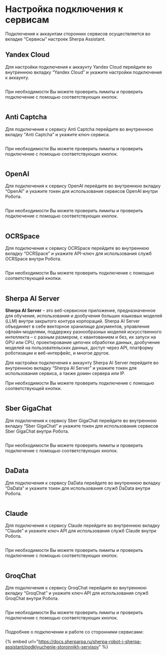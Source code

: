 # Настройка подключения к сервисам

Подключения к аккаунтам сторонних сервисов осуществляется во вкладке “Сервисы” настроек Sherpa Assistant.

## **Yandex Cloud**

Для настройки подключения к аккаунту Yandex Cloud перейдите во внутреннюю вкладку “Yandex Cloud” и укажите настройки подключения к аккаунту.

<figure><img src="../../../../../.gitbook/assets/изображение (245).png" alt=""><figcaption></figcaption></figure>

При необходимости Вы можете проверить лимиты и проверить подключение с помощью соответствующих кнопок.

<figure><img src="../../../../../.gitbook/assets/2025-07-26_18-40-18.png" alt=""><figcaption></figcaption></figure>

## **Anti Captcha**

Для подключения к сервису Anti Captcha перейдите во внутреннюю вкладку “Anti Captcha” и укажите ключ сервиса.

<figure><img src="../../../../../.gitbook/assets/2025-07-26_18-41-38.png" alt=""><figcaption></figcaption></figure>

При необходимости Вы можете проверить лимиты и проверить подключение с помощью соответствующих кнопок.

<figure><img src="../../../../../.gitbook/assets/2025-07-26_18-43-23.png" alt=""><figcaption></figcaption></figure>

## **OpenAI**

Для подключения к сервису OpenAI перейдите во внутреннюю вкладку “OpenAI” и укажите токен для использования сервисов OpenAI внутри Робота.

<figure><img src="../../../../../.gitbook/assets/2025-07-26_18-45-56.png" alt=""><figcaption></figcaption></figure>

При необходимости Вы можете проверить лимиты и проверить подключение с помощью соответствующих кнопок.

<figure><img src="../../../../../.gitbook/assets/2025-07-26_18-47-01.png" alt=""><figcaption></figcaption></figure>

## **OCRSpace**

Для подключения к сервису OCRSpace перейдите во внутреннюю вкладку “OCRSpace” и укажите API-ключ для использования служб OCRSpace внутри Робота.

<figure><img src="../../../../../.gitbook/assets/2025-07-26_18-48-25.png" alt=""><figcaption></figcaption></figure>

При необходимости Вы можете проверить подключение с помощью соответствующей кнопки.

<figure><img src="../../../../../.gitbook/assets/2025-07-26_18-49-34.png" alt=""><figcaption></figcaption></figure>

## **Sherpa AI Server**

**Sherpa AI Server** – это веб-сервисное приложение, предназначенное для обучения, использования и дообучения больших языковых моделей (LLM) внутри закрытого контура корпораций. Sherpa AI Server объединяет в себе векторное хранилище документов, управление офлайн-моделями, поддержку разнообразных моделей искусственного интеллекта – с разным размером, с квантованием и без, их запуск на GPU или CPU, проектирование цепочек обработки данных, дообучение моделей на пользовательских данных, доступ через API, платформу роботизации и веб-интерфейс, и многое другое.&#x20;

Для настройки подключения к аккаунту Sherpa AI Server перейдите во внутреннюю вкладку “Sherpa AI Server” и укажите токен для использования сервиса, а также домен сервера или IP.

При необходимости Вы можете проверить подключение с помощью соответствующей кнопки.

<figure><img src="../../../../../.gitbook/assets/изображение (246).png" alt=""><figcaption></figcaption></figure>

## **Sber GigaChat**

Для подключения к сервису Sber GigaChat перейдите во внутреннюю вкладку “Sber GigaChat” и укажите токен для использования сервисов Sber GigaChat внутри Робота.

<figure><img src="../../../../../.gitbook/assets/2025-07-26_18-51-35.png" alt=""><figcaption></figcaption></figure>

При необходимости Вы можете проверить лимиты и проверить подключение с помощью соответствующих кнопок.

<figure><img src="../../../../../.gitbook/assets/2025-07-26_18-52-45.png" alt=""><figcaption></figcaption></figure>

## **DaData**

Для подключения к сервису DaData перейдите во внутреннюю вкладку “DaData” и укажите токен для использования служб DaData внутри Робота.

<figure><img src="../../../../../.gitbook/assets/2025-07-26_18-35-18.png" alt=""><figcaption></figcaption></figure>

## **Claude**

Для подключения к сервису Claude перейдите во внутреннюю вкладку “Claude” и укажите ключ API для использования служб Claude внутри Робота.

<figure><img src="../../../../../.gitbook/assets/НастАссистентClaude1.png" alt=""><figcaption></figcaption></figure>

При необходимости Вы можете проверить лимиты и проверить подключение с помощью соответствующих кнопок.

<figure><img src="../../../../../.gitbook/assets/НастАссистентClaude2.png" alt=""><figcaption></figcaption></figure>

## **GroqChat**

Для подключения к сервису GroqChat перейдите во внутреннюю вкладку “GroqChat” и укажите ключ API для использования служб GroqChat внутри Робота.

<figure><img src="../../../../../.gitbook/assets/НастАссистентGroqChat1 (1).png" alt=""><figcaption></figcaption></figure>

При необходимости Вы можете проверить лимиты и проверить подключение с помощью соответствующих кнопок.

<figure><img src="../../../../../.gitbook/assets/НастАссистентGroqChat2.png" alt=""><figcaption></figcaption></figure>

Подробнее о подключении и работе со сторонними сервисами:

{% embed url="https://docs.sherparpa.ru/sherpa-robot-i-sherpa-assistant/podklyuchenie-storonnikh-servisov" %}
